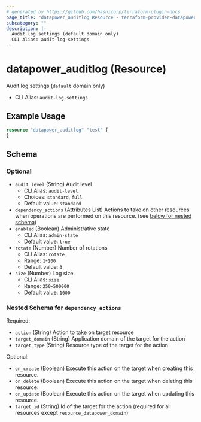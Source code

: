 ```yaml
---
# generated by https://github.com/hashicorp/terraform-plugin-docs
page_title: "datapower_auditlog Resource - terraform-provider-datapower"
subcategory: ""
description: |-
  Audit log settings (default domain only)
  CLI Alias: audit-log-settings
---
```


# datapower_auditlog (Resource)

Audit log settings (`default` domain only)
  - CLI Alias: `audit-log-settings`

## Example Usage

```terraform
resource "datapower_auditlog" "test" {
}
```

<!-- schema generated by tfplugindocs -->
## Schema

### Optional

- `audit_level` (String) Audit level
  - CLI Alias: `audit-level`
  - Choices: `standard`, `full`
  - Default value: `standard`
- `dependency_actions` (Attributes List) Actions to take on other resources when operations are performed on this resource. (see [below for nested schema](#nestedatt--dependency_actions))
- `enabled` (Boolean) Administrative state
  - CLI Alias: `admin-state`
  - Default value: `true`
- `rotate` (Number) Number of rotations
  - CLI Alias: `rotate`
  - Range: `1`-`100`
  - Default value: `3`
- `size` (Number) Log size
  - CLI Alias: `size`
  - Range: `250`-`500000`
  - Default value: `1000`

<a id="nestedatt--dependency_actions"></a>
### Nested Schema for `dependency_actions`

Required:

- `action` (String) Action to take on target resource
- `target_domain` (String) Application domain of the target for the action
- `target_type` (String) Resource type of the target for the action

Optional:

- `on_create` (Boolean) Execute this action on the target when creating this resource.
- `on_delete` (Boolean) Execute this action on the target when deleting this resource.
- `on_update` (Boolean) Execute this action on the target when updating this resource.
- `target_id` (String) Id of the target for the action (required for all resources except `resource_datapower_domain`)
